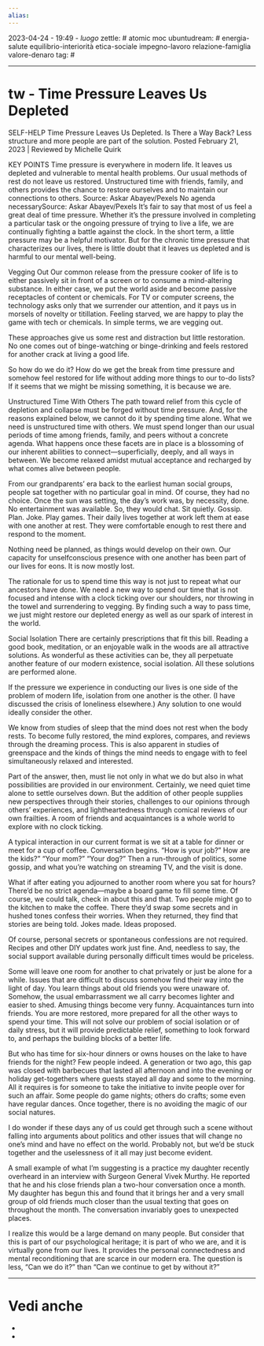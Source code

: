 ```yaml
---
alias: 
---
```

2023-04-24 - 19:49 - *luogo*
zettle: # atomic moc
ubuntudream: # energia-salute equilibrio-interiorità etica-sociale impegno-lavoro relazione-famiglia valore-denaro 
tag: #

---
# tw - Time Pressure Leaves Us Depleted

SELF-HELP
Time Pressure Leaves Us Depleted. Is There a Way Back?
Less structure and more people are part of the solution.
Posted February 21, 2023 |  Reviewed by Michelle Quirk

KEY POINTS
Time pressure is everywhere in modern life. It leaves us depleted and vulnerable to mental health problems.
Our usual methods of rest do not leave us restored.
Unstructured time with friends, family, and others provides the chance to restore ourselves and to maintain our connections to others.
Source: Askar Abayev/Pexels
No agenda necessarySource: Askar Abayev/Pexels
It’s fair to say that most of us feel a great deal of time pressure. Whether it’s the pressure involved in completing a particular task or the ongoing pressure of trying to live a life, we are continually fighting a battle against the clock. In the short term, a little pressure may be a helpful motivator. But for the chronic time pressure that characterizes our lives, there is little doubt that it leaves us depleted and is harmful to our mental well-being.

Vegging Out
Our common release from the pressure cooker of life is to either passively sit in front of a screen or to consume a mind-altering substance. In either case, we put the world aside and become passive receptacles of content or chemicals. For TV or computer screens, the technology asks only that we surrender our attention, and it pays us in morsels of novelty or titillation. Feeling starved, we are happy to play the game with tech or chemicals. In simple terms, we are vegging out.

These approaches give us some rest and distraction but little restoration. No one comes out of binge-watching or binge-drinking and feels restored for another crack at living a good life.

So how do we do it? How do we get the break from time pressure and somehow feel restored for life without adding more things to our to-do lists? If it seems that we might be missing something, it is because we are.

Unstructured Time With Others
The path toward relief from this cycle of depletion and collapse must be forged without time pressure. And, for the reasons explained below, we cannot do it by spending time alone. What we need is unstructured time with others. We must spend longer than our usual periods of time among friends, family, and peers without a concrete agenda. What happens once these facets are in place is a blossoming of our inherent abilities to connect—superficially, deeply, and all ways in between. We become relaxed amidst mutual acceptance and recharged by what comes alive between people.

From our grandparents’ era back to the earliest human social groups, people sat together with no particular goal in mind. Of course, they had no choice. Once the sun was setting, the day’s work was, by necessity, done. No entertainment was available. So, they would chat. Sit quietly. Gossip. Plan. Joke. Play games. Their daily lives together at work left them at ease with one another at rest. They were comfortable enough to rest there and respond to the moment.

Nothing need be planned, as things would develop on their own. Our capacity for unselfconscious presence with one another has been part of our lives for eons. It is now mostly lost.

The rationale for us to spend time this way is not just to repeat what our ancestors have done. We need a new way to spend our time that is not focused and intense with a clock ticking over our shoulders, nor throwing in the towel and surrendering to vegging. By finding such a way to pass time, we just might restore our depleted energy as well as our spark of interest in the world.

Social Isolation
There are certainly prescriptions that fit this bill. Reading a good book, meditation, or an enjoyable walk in the woods are all attractive solutions. As wonderful as these activities can be, they all perpetuate another feature of our modern existence, social isolation. All these solutions are performed alone.

If the pressure we experience in conducting our lives is one side of the problem of modern life, isolation from one another is the other. (I have discussed the crisis of loneliness elsewhere.) Any solution to one would ideally consider the other.

We know from studies of sleep that the mind does not rest when the body rests. To become fully restored, the mind explores, compares, and reviews through the dreaming process. This is also apparent in studies of greenspace and the kinds of things the mind needs to engage with to feel simultaneously relaxed and interested.

Part of the answer, then, must lie not only in what we do but also in what possibilities are provided in our environment. Certainly, we need quiet time alone to settle ourselves down. But the addition of other people supplies new perspectives through their stories, challenges to our opinions through others’ experiences, and lightheartedness through comical reviews of our own frailties. A room of friends and acquaintances is a whole world to explore with no clock ticking.

A typical interaction in our current format is we sit at a table for dinner or meet for a cup of coffee. Conversation begins. “How is your job?” How are the kids?” “Your mom?” “Your dog?” Then a run-through of politics, some gossip, and what you’re watching on streaming TV, and the visit is done.

What if after eating you adjourned to another room where you sat for hours? There’d be no strict agenda—maybe a board game to fill some time. Of course, we could talk, check in about this and that. Two people might go to the kitchen to make the coffee. There they’d swap some secrets and in hushed tones confess their worries. When they returned, they find that stories are being told. Jokes made. Ideas proposed.

Of course, personal secrets or spontaneous confessions are not required. Recipes and other DIY updates work just fine. And, needless to say, the social support available during personally difficult times would be priceless.

Some will leave one room for another to chat privately or just be alone for a while. Issues that are difficult to discuss somehow find their way into the light of day. You learn things about old friends you were unaware of. Somehow, the usual embarrassment we all carry becomes lighter and easier to shed. Amusing things become very funny. Acquaintances turn into friends. You are more restored, more prepared for all the other ways to spend your time. This will not solve our problem of social isolation or of daily stress, but it will provide predictable relief, something to look forward to, and perhaps the building blocks of a better life.

But who has time for six-hour dinners or owns houses on the lake to have friends for the night? Few people indeed. A generation or two ago, this gap was closed with barbecues that lasted all afternoon and into the evening or holiday get-togethers where guests stayed all day and some to the morning. All it requires is for someone to take the initiative to invite people over for such an affair. Some people do game nights; others do crafts; some even have regular dances. Once together, there is no avoiding the magic of our social natures.

I do wonder if these days any of us could get through such a scene without falling into arguments about politics and other issues that will change no one’s mind and have no effect on the world. Probably not, but we’d be stuck together and the uselessness of it all may just become evident.

A small example of what I’m suggesting is a practice my daughter recently overheard in an interview with Surgeon General Vivek Murthy. He reported that he and his close friends plan a two-hour conversation once a month. My daughter has begun this and found that it brings her and a very small group of old friends much closer than the usual texting that goes on throughout the month. The conversation invariably goes to unexpected places.

I realize this would be a large demand on many people. But consider that this is part of our psychological heritage; it is part of who we are, and it is virtually gone from our lives. It provides the personal connectedness and mental reconditioning that are scarce in our modern era. The question is less, “Can we do it?” than “Can we continue to get by without it?”



---
# Vedi anche
- 
- 